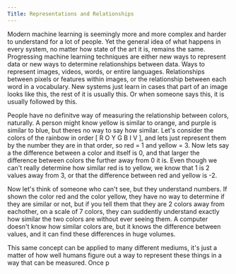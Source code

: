 ```yaml
---
Title: Representations and Relationships
---
```



Modern machine learning is seemingly more and more complex and harder to understand for a lot of people.  Yet the general idea of what happens in every system, no matter how state of the art it is, remains the same.  Progressing machine learning techniques are either new ways to represent data or new ways to determine relationships between data.  Ways to represent images, videos, words, or entire languages.  Relationships between pixels or features within images, or the relationship between each word in a vocabulary.  New systems just learn in cases that part of an image looks like this, the rest of it is usually this.  Or when someone says this, it is usually followed by this.


People have no definitve way of measuring the relationship between colors, naturally.  A person might know yellow is similar to orange, and purple is similar to blue, but theres no way to say how similar. Let's consider the colors of the rainbow in order [ R O Y G B I V ], and lets just represent them by the number they are in that order, so red = 1 and yellow = 3.  Now lets say a the difference between a color and itself is 0, and that larger the difference between colors the further away from 0 it is.  Even though we can't really determine how similar red is to yellow, we know that 1 is 2 values away from 3, or that the difference between red and yellow is -2.  

Now let's think of someone who can't see, but they understand numbers.  If shown the color red and the color yellow, they have no way to determine if they are similar or not, but if you tell them that they are 2 colors away from eachother, on a scale of 7 colors, they can suddently understand exactly how similar the two colors are without ever seeing them.  A computer doesn't know how similar colors are, but it knows the difference between values, and it can find these differences in huge volumes.


This same concept can be applied to many different mediums, it's just a matter of how well humans figure out a way to represent these things in a way that can be measured.  Once p 